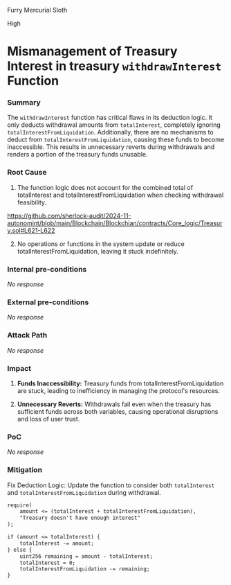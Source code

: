 Furry Mercurial Sloth

High

# Mismanagement of Treasury Interest in treasury `withdrawInterest` Function

### Summary

The `withdrawInterest` function has critical flaws in its deduction logic. It only deducts withdrawal amounts from `totalInterest`, completely ignoring `totalInterestFromLiquidation`. Additionally, there are no mechanisms to deduct from `totalInterestFromLiquidation`, causing these funds to become inaccessible. This results in unnecessary reverts during withdrawals and renders a portion of the treasury funds unusable.

### Root Cause

1. The function logic does not account for the combined total of totalInterest and totalInterestFromLiquidation when checking withdrawal feasibility.

https://github.com/sherlock-audit/2024-11-autonomint/blob/main/Blockchain/Blockchian/contracts/Core_logic/Treasury.sol#L621-L622

2. No operations or functions in the system update or reduce totalInterestFromLiquidation, leaving it stuck indefinitely.

### Internal pre-conditions

_No response_

### External pre-conditions

_No response_

### Attack Path

_No response_

### Impact

1. **Funds Inaccessibility:**
Treasury funds from totalInterestFromLiquidation are stuck, leading to inefficiency in managing the protocol's resources.

2. **Unnecessary Reverts:**
Withdrawals fail even when the treasury has sufficient funds across both variables, causing operational disruptions and loss of user trust.


### PoC

_No response_

### Mitigation

Fix Deduction Logic: Update the function to consider both `totalInterest` and `totalInterestFromLiquidation` during withdrawal.
```diff
require(
    amount <= (totalInterest + totalInterestFromLiquidation),
    "Treasury doesn't have enough interest"
);

if (amount <= totalInterest) {
    totalInterest -= amount;
} else {
    uint256 remaining = amount - totalInterest;
    totalInterest = 0;
    totalInterestFromLiquidation -= remaining;
}

```